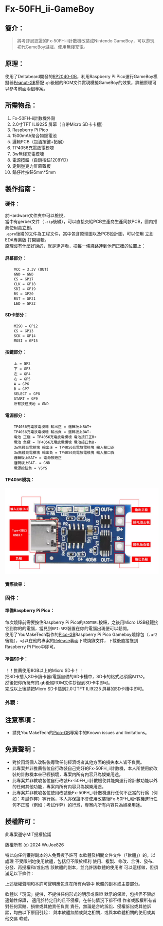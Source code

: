 # Fx-50FH_ii-GameBoy
## 簡介：
> 將考評局認證的Fx-50FH-ii計數機改裝成Nintendo GameBoy，可以游玩初代GameBoy游戲，使用無綫充電。
## 原理：
使用了Deltabeard開發的[RP2040-GB](https://github.com/deltabeard/RP2040-GB)，利用Raspberry Pi Pico運行GameBoy模擬器[Peanut-GB](https://github.com/deltabeard/Peanut-GB)搭配`.gb`後綴的ROM文件實現模擬GameBoy的效果，詳細原理可以參考前面兩個專案。
## 所需物品：
1. Fx-50FH-ii計數機外殼
2. 2.0寸TFT ILI9225 屏幕（自帶Micro SD卡卡槽）
3. Raspberry Pi Pico 
4. 1500mAh聚合物鋰電池
5. 邏輯PCB（包涵按鍵+拓展）
6. TP4056充電放電模塊
7. 3w無綫充電模塊
8. 電源按鈕（自鎖按鈕1208YD）
9. 定制壓克力屏幕蓋板
 10. 鍋仔片按鈕5mm*5mm
## 製作指南：
### 硬件： 
於Hardware文件夾中可以檢視，  
當中有gerber文件（`.zip`後綴），可以直接交給PCB生產商生產同款PCB，國内推薦使用嘉立創。  
`.epro`後綴的文件為工程文件，當中包含原理圖以及PCB設計圖，可以使用 立創EDA專業版 打開編輯。  
原理沒有什麽好說的，就是連連看，把每一條綫路連到他們正確的位置上：  
#### 屏幕部分：
```
    VCC = 3.3V (OUT) 
    GND = GND 
    CS = GP17 
    CLK = GP18 
    SDI = GP19 
    RS = GP20 
    RST = GP21 
    LED = GP22 
```
#### SD卡部分：
```
    MISO = GP12 
    CS = GP13 
    SCK = GP14 
    MOSI = GP15
```
#### 按鍵部分：
```
    上 = GP2 
    下 = GP3  
    左 = GP4  
    右 = GP5  
    A = GP6  
    B = GP7  
    SELECT = GP8  
    START = GP9  
    所有按鈕接地 = GND  
```
#### 電源部分：
```
    TP4056充電放電模塊 輸出正 = 邏輯板上BAT+
    TP4056充電放電模塊 輸出負 = 邏輯板上BAT-
    電池 正極 = TP4056充電放電模塊 電池接口正B+
    電池 負極 = TP4056充電放電模塊 電池接口負B-
    3w無綫充電模塊 輸出正 = TP4056充電放電模塊 輸入接口正
    3w無綫充電模塊 輸出負 = TP4056充電放電模塊 輸入接口負
    邏輯板上BAT+ = 電源按鈕正
    邏輯板上BAT- = GND
    電源按鈕負 = VSYS
``` 
#### TP4056模塊：
![圖片](https://github.com/WuJoe826/Fx-50FH_ii-GameBoy/blob/main/Images/tp4056.png "TP4056模塊")

#### 實際效果：

### 固件：
#### 準備Raspberry Pi Pico：  
每次燒錄前需要按住Raspberry Pi Pico的`BOOTSEL`按鈕，之後用Micro USB綫鏈接它到你的的電腦，當見到`RPI-RP2`裝置在你的電腦出現便可以鬆開。  
使用了YouMakeTech製作的[Pico-GB](https://github.com/YouMakeTech)Raspberry Pi Pico Gameboy燒錄包（`.uf2`後綴），可以在他的專案的[Release](https://github.com/YouMakeTech/Pico-GB/releases/tag/20230510)裏面下載燒錄文件，下載後直接拖到Raspberry Pi Pico中即可。  
#### 準備SD卡：
！！推薦使用8GB以上的Micro SD卡！！  
把SD卡插入SD卡讀卡器/電腦自備的SD卡槽中，SD卡的格式必須爲`FAT32`。  
然後把你所擁有的.gb後綴ROM文件抄錄到SD卡中即可。  
完成以上後請把Micro SD卡插到2.0寸TFT ILI9225 屏幕的SD卡槽中即可。
### 外觀： 

## 注意事項：
- 請見YouMakeTech的[Pico-GB](https://github.com/YouMakeTech)專案中的Known issues and limitations。
## 免責聲明：
- 對於因爲個人改裝後導致任何經濟或者其他方面的損失本人皆不負責。
- 此專案并非推薦各位自行改裝自己完好的Fx-50FH_ii計數機，本人所使用於改裝的計數機本來已經損壞，專案内所有内容只為娛樂用途。
- 此專案并非教唆各位自行改裝Fx-50FH_ii計數機使其能夠運行除計數功能以外的任何其他功能，專案内所有内容只為娛樂用途。
- 此專案并非教唆各位使用改裝後Fx-50FH_ii計數機進行任何不正當的行爲（例如：考試作弊）等行爲，本人亦保證不會使用改裝後Fx-50FH_ii計數機進行任何不正當（例如：考試作弊）的行爲，專案内所有内容只為娛樂用途。

## 授權許可：
此專案遵守MIT授權協議  

版權所有 (c) 2024 WuJoe826

特此向任何獲得副本的人免費授予許可
本軟體及相關文件文件（「軟體」）的，以處理
不受限制地使用軟體，包括但不限於權利
使用、複製、修改、合併、發布、分發、再授權和/或出售
該軟體的副本，並允許該軟體的使用者
可以這樣做，但須滿足以下條件：

上述版權聲明和本許可聲明應包含在所有內容中
軟體的副本或主要部分。

軟體以「現況」提供，不提供任何形式的明示或保證
默示的保證，包括但不限於適銷性保證，
適用於特定目的且不侵權。在任何情況下都不得
作者或版權所有者對任何索賠、損害或其他責任負責
責任，無論是合約訴訟、侵權訴訟或其他訴訟，均由以下原因引起：
與本軟體無關或與之相關，或與本軟體相關的使用或其他交易
軟體。
